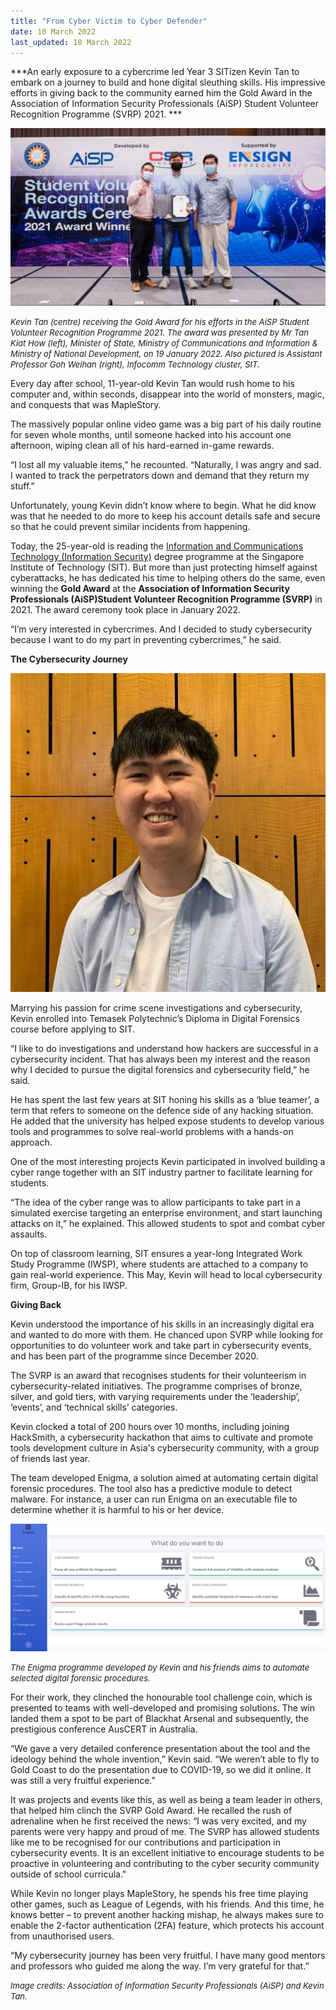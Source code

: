 ```yaml
---
title: "From Cyber Victim to Cyber Defender"
date: 10 March 2022
last_updated: 10 March 2022
---
```


***An early exposure to a cybercrime led Year 3 SITizen Kevin Tan to embark on a journey to build and hone digital sleuthing skills. His impressive efforts in giving back to the community earned him the Gold Award in the Association of Information Security Professionals (AiSP) Student Volunteer Recognition Programme (SVRP) 2021.  ***

![KevinTan](./kevintan1920x1080.jpg)

*<font size = 2>Kevin Tan (centre) receiving the Gold Award for his efforts in the AiSP Student Volunteer Recognition Programme 2021. The award was presented by Mr Tan Kiat How (left), Minister of State, Ministry of Communications and Information & Ministry of National Development, on 19 January 2022. Also pictured is Assistant Professor Goh Weihan (right), Infocomm Technology cluster, SIT.* </font>

Every day after school, 11-year-old Kevin Tan would rush home to his computer and, within seconds, disappear into the world of monsters, magic, and conquests that was MapleStory.

The massively popular online video game was a big part of his daily routine for seven whole months, until someone hacked into his account one afternoon, wiping clean all of his hard-earned in-game rewards.

“I lost all my valuable items,” he recounted. “Naturally, I was angry and sad. I wanted to track the perpetrators down and demand that they return my stuff.”

Unfortunately, young Kevin didn’t know where to begin. What he did know was that he needed to do more to keep his account details safe and secure so that he could prevent similar incidents from happening.

Today, the 25-year-old is reading the [Information and Communications Technology (Information Security)](https://www.singaporetech.edu.sg/undergraduate-programmes/information-and-communications-technology-information-security "ICT(IS)") degree programme at the Singapore Institute of Technology (SIT). But more than just protecting himself against cyberattacks, he has dedicated his time to helping others do the same, even winning the **Gold Award** at the **Association of Information Security Professionals (AiSP)Student Volunteer Recognition Programme (SVRP)** in 2021. The award ceremony took place in January 2022.

“I’m very interested in cybercrimes. And I decided to study cybersecurity because I want to do my part in preventing cybercrimes,” he said.

**The Cybersecurity Journey**

![KevinTan_profilepic](./kevintan-profilepic.jpg)

Marrying his passion for crime scene investigations and cybersecurity, Kevin enrolled into Temasek Polytechnic’s Diploma in Digital Forensics course before applying to SIT.

“I like to do investigations and understand how hackers are successful in a cybersecurity incident. That has always been my interest and the reason why I decided to pursue the digital forensics and cybersecurity field,” he said.

He has spent the last few years at SIT honing his skills as a ‘blue teamer’, a term that refers to someone on the defence side of any hacking situation. He added that the university has helped expose students to develop various tools and programmes to solve real-world problems with a hands-on approach.

One of the most interesting projects Kevin participated in involved building a cyber range together with an SIT industry partner to facilitate learning for students.

“The idea of the cyber range was to allow participants to take part in a simulated exercise targeting an enterprise environment, and start launching attacks on it,” he explained. This allowed students to spot and combat cyber assaults.

On top of classroom learning, SIT ensures a year-long Integrated Work Study Programme (IWSP), where students are attached to a company to gain real-world experience. This May, Kevin will head to local cybersecurity firm, Group-IB, for his IWSP.

**Giving Back**

Kevin understood the importance of his skills in an increasingly digital era and wanted to do more with them. He chanced upon SVRP while looking for opportunities to do volunteer work and take part in cybersecurity events, and has been part of the programme since December 2020.

The SVRP is an award that recognises students for their volunteerism in cybersecurity-related initiatives. The programme comprises of bronze, silver, and gold tiers, with varying requirements under the ‘leadership’, ‘events’, and ‘technical skills’ categories.

Kevin clocked a total of 200 hours over 10 months, including joining HackSmith, a cybersecurity hackathon that aims to cultivate and promote tools development culture in Asia's cybersecurity community, with a group of friends last year.

The team developed Enigma, a solution aimed at automating certain digital forensic procedures. The tool also has a predictive module to detect malware. For instance, a user can run Enigma on an executable file to determine whether it is harmful to his or her device.

![KevinTan_Enigma-prog](./kevintan-enigma-prog.jpg)

*<font size = 2>The Enigma programme developed by Kevin and his friends aims to automate selected digital forensic procedures.*</font>

For their work, they clinched the honourable tool challenge coin, which is presented to teams with well-developed and promising solutions. The win landed them a spot to be part of Blackhat Arsenal and subsequently, the prestigious conference AusCERT in Australia.

“We gave a very detailed conference presentation about the tool and the ideology behind the whole invention,” Kevin said. “We weren’t able to fly to Gold Coast to do the presentation due to COVID-19, so we did it online. It was still a very fruitful experience.” 

It was projects and events like this, as well as being a team leader in others, that helped him clinch the SVRP Gold Award. He recalled the rush of adrenaline when he first received the news: “I was very excited, and my parents were very happy and proud of me. The SVRP has allowed students like me to be recognised for our contributions and participation in cybersecurity events. It is an excellent initiative to encourage students to be proactive in volunteering and contributing to the cyber security community outside of school curricula."

While Kevin no longer plays MapleStory, he spends his free time playing other games, such as League of Legends, with his friends. And this time, he knows better – to prevent another hacking mishap, he always makes sure to enable the 2-factor authentication (2FA) feature, which protects his account from unauthorised users.

“My cybersecurity journey has been very fruitful. I have many good mentors and professors who guided me along the way. I’m very grateful for that.”

*<font size = 2>Image credits: Association of Information Security Professionals (AiSP) and Kevin Tan.*</font>